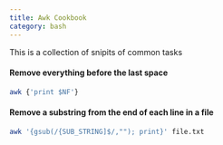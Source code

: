 ```yaml
---
title: Awk Cookbook
category: bash
---
```


This is a collection of snipits of common tasks 

#### Remove everything before the last space 
```sh
awk {'print $NF'}
```

#### Remove a substring from the end of each line in a file 
```sh
awk '{gsub(/{SUB_STRING]$/,""); print}' file.txt
```
